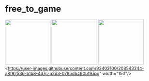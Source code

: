 # free_to_game

<img src="https://user-images.githubusercontent.com/93403100/208542776-af9f309c-08d9-4d35-b56b-830d54abb9e4.jpg" width="150"/> <img src="https://user-images.githubusercontent.com/93403100/208542831-8759bac2-3f62-4c74-94f6-9f10d705af1d.jpg" width="150"/> <img src="https://user-images.githubusercontent.com/93403100/208542919-fcfb29ed-120e-4334-948b-a970ca9d1954.jpg" width="150"/> <https://user-images.githubusercontent.com/93403100/208543344-a8f92536-b1b8-4d7c-a2d3-078bdb490b19.jpg" width="150"/>
